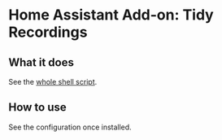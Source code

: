 # Home Assistant Add-on: Tidy Recordings

## What it does

See the [whole shell script](https://github.com/Erudition/home-assistant-addons/blob/main/tidy-recordings/rootfs/usr/bin/trimcompress.bash).


## How to use

See the configuration once installed.